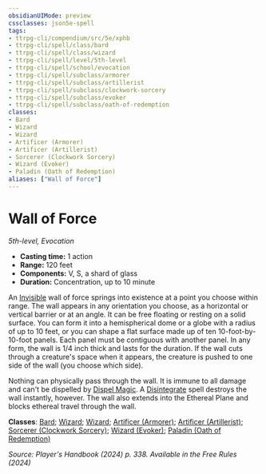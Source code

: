 ```yaml
---
obsidianUIMode: preview
cssclasses: json5e-spell
tags:
- ttrpg-cli/compendium/src/5e/xphb
- ttrpg-cli/spell/class/bard
- ttrpg-cli/spell/class/wizard
- ttrpg-cli/spell/level/5th-level
- ttrpg-cli/spell/school/evocation
- ttrpg-cli/spell/subclass/armorer
- ttrpg-cli/spell/subclass/artillerist
- ttrpg-cli/spell/subclass/clockwork-sorcery
- ttrpg-cli/spell/subclass/evoker
- ttrpg-cli/spell/subclass/oath-of-redemption
classes:
- Bard
- Wizard
- Wizard
- Artificer (Armorer)
- Artificer (Artillerist)
- Sorcerer (Clockwork Sorcery)
- Wizard (Evoker)
- Paladin (Oath of Redemption)
aliases: ["Wall of Force"]
---
```

# Wall of Force
*5th-level, Evocation*  

- **Casting time:** 1 action
- **Range:** 120 feet
- **Components:** V, S, a shard of glass
- **Duration:** Concentration, up to 10 minute

An [Invisible](3-Compendium/rules/conditions.md#Invisible) wall of force springs into existence at a point you choose within range. The wall appears in any orientation you choose, as a horizontal or vertical barrier or at an angle. It can be free floating or resting on a solid surface. You can form it into a hemispherical dome or a globe with a radius of up to 10 feet, or you can shape a flat surface made up of ten 10-foot-by-10-foot panels. Each panel must be contiguous with another panel. In any form, the wall is 1/4 inch thick and lasts for the duration. If the wall cuts through a creature's space when it appears, the creature is pushed to one side of the wall (you choose which side).

Nothing can physically pass through the wall. It is immune to all damage and can't be dispelled by [Dispel Magic](3-Compendium/spells/dispel-magic-xphb.md). A [Disintegrate](3-Compendium/spells/disintegrate-xphb.md) spell destroys the wall instantly, however. The wall also extends into the Ethereal Plane and blocks ethereal travel through the wall.

**Classes**: [Bard](list-spells-classes-bard); [Wizard](list-spells-classes-wizard); [Wizard](list-spells-classes-wizard); [Artificer (Armorer)](list-spells-classes-artificer-armorer-tce); [Artificer (Artillerist)](list-spells-classes-artificer-artillerist-tce); [Sorcerer (Clockwork Sorcery)](list-spells-classes-sorcerer-xphb-clockwork-sorcery-xphb); [Wizard (Evoker)](list-spells-classes-wizard-xphb-evoker-xphb); [Paladin (Oath of Redemption)](list-spells-classes-paladin-xphb-oath-of-redemption-xge)

*Source: Player's Handbook (2024) p. 338. Available in the Free Rules (2024)*